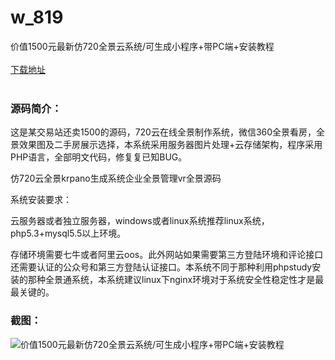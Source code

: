 # w_819
价值1500元最新仿720全景云系统/可生成小程序+带PC端+安装教程
<br/></br>
[下载地址](https://www.uuid2.com/819.html "下载地址")
<br/></br>
<h3>源码简介：</h3>
<p>这是某交易站还卖1500的源码，720云在线全景制作系统，微信360全景看房，全景效果图及二手房展示选择，本系统采用服务器图片处理+云存储架构，程序采用PHP语言，全部明文代码，修复复已知BUG。<p>
<p>仿720云全景krpano生成系统企业全景管理vr全景源码<p>
<p>系统安装要求：<p>
<p>云服务器或者独立服务器，windows或者linux系统推荐linux系统，php5.3+mysql5.5以上环境。<p>
<p>存储环境需要七牛或者阿里云oos。此外网站如果需要第三方登陆环境和评论接口还需要认证的公众号和第三方登陆认证接口。本系统不同于那种利用phpstudy安装的那种全景通系统，本系统建议linux下nginx环境对于系统安全性稳定性才是最最关键的。<p>
<h3>截图：</h3>
<img src="https://www.uuid2.com/wp-content/uploads/img/202111/bb173fd845.jpg" alt="价值1500元最新仿720全景云系统/可生成小程序+带PC端+安装教程">
